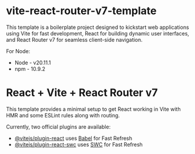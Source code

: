 # vite-react-router-v7-template
This template is a boilerplate project designed to kickstart web applications using Vite for fast development, React for building dynamic user interfaces, and React Router v7 for seamless client-side navigation.

For Node:

- Node - v20.11.1
- npm - 10.9.2

# React + Vite + React Router v7

This template provides a minimal setup to get React working in Vite with HMR and some ESLint rules along with routing.

Currently, two official plugins are available:

- [@vitejs/plugin-react](https://github.com/vitejs/vite-plugin-react/blob/main/packages/plugin-react/README.md) uses [Babel](https://babeljs.io/) for Fast Refresh
- [@vitejs/plugin-react-swc](https://github.com/vitejs/vite-plugin-react-swc) uses [SWC](https://swc.rs/) for Fast Refresh
